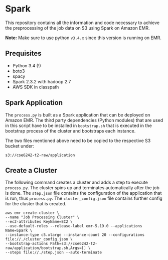 # Spark

This repository contains all the information and code necessary to achieve the preprocessing of the job data on S3 using Spark on Amazon EMR.

**Note:** Make sure to use python `v3.4.x` since this version is running on EMR.

## Prequisites

- Python 3.4 (!)
- boto3
- spacy
- Spark 2.3.2 with hadoop 2.7
- AWS SDK in classpath

## Spark Application

The `process.py` is built as a Spark application that can be deployed on Amazon EMR. The third party dependencies (Python modules) that are used in this script have to be installed in `bootstrap.sh` that is executed in the bootstrap process of the cluster and bootstraps each instance.

The two files mentioned above need to be copied to the respective S3 bucket under:
```
s3://cse6242-t2-raw/application
```

## Create a Cluster

The following command creates a cluster and adds a step to execute `process.py`. The cluster spins up and terminates automatically after the job is done. The `step.json` file contains the configuration of the application that is run, thus `process.py`. The `cluster_config.json` file contains further config for the cluster that is created.

```
aws emr create-cluster \
--name "Job Processing Cluster" \
--ec2-attributes KeyName=EC2 \
--use-default-roles --release-label emr-5.19.0 --applications Name=Spark \
--instance-type c5.xlarge --instance-count 20 --configurations file://./cluster_config.json \
--bootstrap-actions Path=s3://cse6242-t2-raw/application/bootstrap.sh,Args=[] \
--steps file://./step.json --auto-terminate
```
